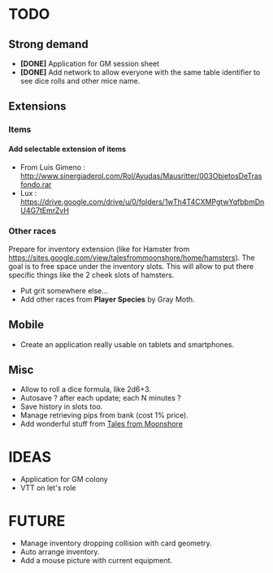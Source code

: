 # TODO

## Strong demand
- **[DONE]** Application for GM session sheet
- **[DONE]** Add network to allow everyone with the same table identifier to see dice rolls and other mice name.

## Extensions
### Items
#### Add selectable extension of items
- From Luis Gimeno : http://www.sinergiaderol.com/Rol/Ayudas/Mausritter/003ObjetosDeTrasfondo.rar
- Lux : https://drive.google.com/drive/u/0/folders/1wTh4T4CXMPgtwYqfbbmDnU4G7tEmrZvH

### Other races
Prepare for inventory extension (like for Hamster from https://sites.google.com/view/talesfrommoonshore/home/hamsters). The goal is to free space under the inventory slots. This will allow to put there specific things like the 2 cheek slots of hamsters.
- Put grit somewhere else...
- Add other races from **Player Species** by Gray Moth.

## Mobile
- Create an application really usable on tablets and smartphones.

## Misc
- Allow to roll a dice formula, like 2d6+3.
- Autosave ? after each update; each N minutes ?
- Save history in slots too.
- Manage retrieving pips from bank (cost 1% price).
- Add wonderful stuff from [Tales from Moonshore](https://sites.google.com/view/talesfrommoonshore/home)

# IDEAS
- Application for GM colony
- VTT on let's role

# FUTURE
- Manage inventory dropping collision with card geometry.
- Auto arrange inventory.
- Add a mouse picture with current equipment.
